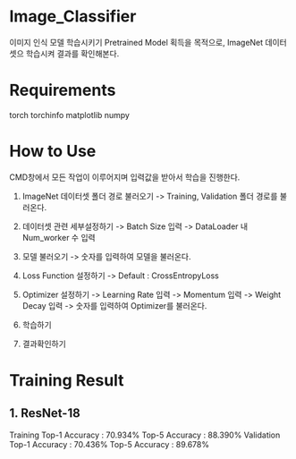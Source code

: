 # Image_Classifier
이미지 인식 모델 학습시키기
Pretrained Model 획득을 목적으로, ImageNet 데이터셋으 학습시켜 결과를 확인해본다.

# Requirements
torch
torchinfo
matplotlib
numpy

# How to Use

CMD창에서 모든 작업이 이루어지며 입력값을 받아서 학습을 진행한다.

1. ImageNet 데이터셋 폴더 경로 불러오기
  -> Training, Validation 폴더 경로를 불러온다.

2. 데이터셋 관련 세부설정하기
  -> Batch Size 입력
  -> DataLoader 내 Num_worker 수 입력

3. 모델 불러오기
  -> 숫자를 입력하여 모델을 불러온다.

4. Loss Function 설정하기
  -> Default : CrossEntropyLoss
  
5. Optimizer 설정하기
  -> Learning Rate 입력
  -> Momentum 입력
  -> Weight Decay 입력
  -> 숫자를 입력하여 Optimizer를 불러온다.
  
6. 학습하기

7. 결과확인하기


# Training Result

## 1. ResNet-18

Training
  Top-1 Accuracy : 70.934%
  Top-5 Accuracy : 88.390%
Validation
  Top-1 Accuracy : 70.436%
  Top-5 Accuracy : 89.678%
